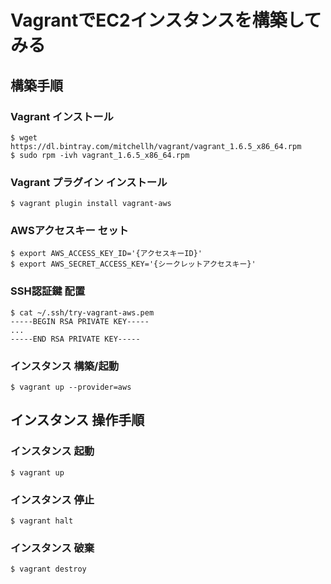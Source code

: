 VagrantでEC2インスタンスを構築してみる
======================================


構築手順
--------

### Vagrant インストール

```
$ wget https://dl.bintray.com/mitchellh/vagrant/vagrant_1.6.5_x86_64.rpm
$ sudo rpm -ivh vagrant_1.6.5_x86_64.rpm
```

### Vagrant プラグイン インストール

```
$ vagrant plugin install vagrant-aws
```

### AWSアクセスキー セット

```
$ export AWS_ACCESS_KEY_ID='{アクセスキーID}'
$ export AWS_SECRET_ACCESS_KEY='{シークレットアクセスキー}'
```

### SSH認証鍵 配置

```
$ cat ~/.ssh/try-vagrant-aws.pem
-----BEGIN RSA PRIVATE KEY-----
...
-----END RSA PRIVATE KEY-----
```

### インスタンス 構築/起動

```
$ vagrant up --provider=aws
```


インスタンス 操作手順
---------------------

### インスタンス 起動

```
$ vagrant up
```

### インスタンス 停止

```
$ vagrant halt
```

### インスタンス 破棄

```
$ vagrant destroy
```
